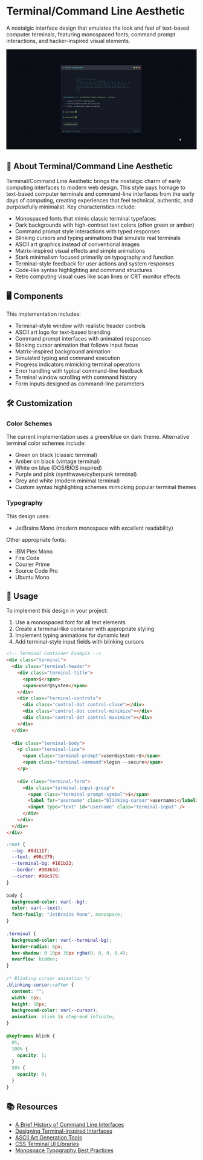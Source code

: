 # Terminal/Command Line Aesthetic

A nostalgic interface design that emulates the look and feel of text-based computer terminals, featuring monospaced fonts, command prompt interactions, and hacker-inspired visual elements.

<div align="center">

![Terminal/Command Line Aesthetic Preview](./assets/preview.gif)

</div>

## 🎯 About Terminal/Command Line Aesthetic

Terminal/Command Line Aesthetic brings the nostalgic charm of early computing interfaces to modern web design. This style pays homage to text-based computer terminals and command-line interfaces from the early days of computing, creating experiences that feel technical, authentic, and purposefully minimalist. Key characteristics include:

- Monospaced fonts that mimic classic terminal typefaces
- Dark backgrounds with high-contrast text colors (often green or amber)
- Command prompt style interactions with typed responses
- Blinking cursors and typing animations that simulate real terminals
- ASCII art graphics instead of conventional images
- Matrix-inspired visual effects and simple animations
- Stark minimalism focused primarily on typography and function
- Terminal-style feedback for user actions and system responses
- Code-like syntax highlighting and command structures
- Retro computing visual cues like scan lines or CRT monitor effects

## 🖥️ Components

This implementation includes:

- Terminal-style window with realistic header controls
- ASCII art logo for text-based branding
- Command prompt interfaces with animated responses
- Blinking cursor animation that follows input focus
- Matrix-inspired background animation
- Simulated typing and command execution
- Progress indicators mimicking terminal operations
- Error handling with typical command-line feedback
- Terminal window scrolling with command history
- Form inputs designed as command-line parameters

## 🛠️ Customization

### Color Schemes

The current implementation uses a green/blue on dark theme. Alternative terminal color schemes include:

- Green on black (classic terminal)
- Amber on black (vintage terminal)
- White on blue (DOS/BIOS inspired)
- Purple and pink (synthwave/cyberpunk terminal)
- Grey and white (modern minimal terminal)
- Custom syntax highlighting schemes mimicking popular terminal themes

### Typography

This design uses:

- JetBrains Mono (modern monospace with excellent readability)

Other appropriate fonts:

- IBM Plex Mono
- Fira Code
- Courier Prime
- Source Code Pro
- Ubuntu Mono

## 🔌 Usage

To implement this design in your project:

1. Use a monospaced font for all text elements
2. Create a terminal-like container with appropriate styling
3. Implement typing animations for dynamic text
4. Add terminal-style input fields with blinking cursors

```html
<!-- Terminal Container Example -->
<div class="terminal">
  <div class="terminal-header">
    <div class="terminal-title">
      <span>$</span>
      <span>user@system</span>
    </div>
    <div class="terminal-controls">
      <div class="control-dot control-close"></div>
      <div class="control-dot control-minimize"></div>
      <div class="control-dot control-maximize"></div>
    </div>
  </div>

  <div class="terminal-body">
    <p class="terminal-line">
      <span class="terminal-prompt">user@system:~$</span>
      <span class="terminal-command">login --secure</span>
    </p>

    <div class="terminal-form">
      <div class="terminal-input-group">
        <span class="terminal-prompt-symbol">$</span>
        <label for="username" class="blinking-cursor">username:</label>
        <input type="text" id="username" class="terminal-input" />
      </div>
    </div>
  </div>
</div>
```

```css
:root {
  --bg: #0d1117;
  --text: #98c379;
  --terminal-bg: #161b22;
  --border: #30363d;
  --cursor: #98c379;
}

body {
  background-color: var(--bg);
  color: var(--text);
  font-family: "JetBrains Mono", monospace;
}

.terminal {
  background-color: var(--terminal-bg);
  border-radius: 6px;
  box-shadow: 0 10px 30px rgba(0, 0, 0, 0.4);
  overflow: hidden;
}

/* Blinking cursor animation */
.blinking-cursor::after {
  content: "";
  width: 8px;
  height: 18px;
  background-color: var(--cursor);
  animation: blink 1s step-end infinite;
}

@keyframes blink {
  0%,
  100% {
    opacity: 1;
  }
  50% {
    opacity: 0;
  }
}
```

## 📚 Resources

- [A Brief History of Command Line Interfaces](https://www.wired.com/story/command-line-heroes/)
- [Designing Terminal-inspired Interfaces](https://css-tricks.com/terminal-command-line-interfaces-web-apps/)
- [ASCII Art Generation Tools](http://patorjk.com/software/taag/)
- [CSS Terminal UI Libraries](https://github.com/topics/terminal-ui)
- [Monospace Typography Best Practices](https://www.smashingmagazine.com/2016/05/proper-use-of-monospace-fonts/)

